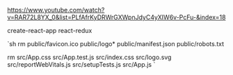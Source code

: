 https://www.youtube.com/watch?v=RAR72L8YX_0&list=PLfAfrKyDRWrGXWpnJdyC4yXIW6v-PcFu-&index=18


create-react-app react-redux

`sh
rm public/favicon.ico public/logo* public/manifest.json public/robots.txt

rm src/App.css src/App.test.js src/index.css src/logo.svg src/reportWebVitals.js src/setupTests.js src/App.js
`


